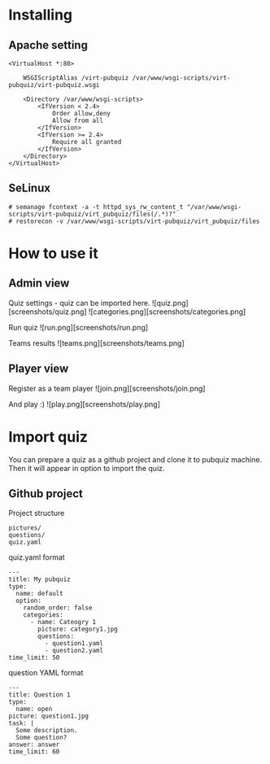 # Installing
## Apache setting
```
<VirtualHost *:80>

    WSGIScriptAlias /virt-pubquiz /var/www/wsgi-scripts/virt-pubquiz/virt-pubquiz.wsgi

    <Directory /var/www/wsgi-scripts>
        <IfVersion < 2.4>
            Order allow,deny
            Allow from all
        </IfVersion>
        <IfVersion >= 2.4>
            Require all granted
        </IfVersion>
    </Directory>
</VirtualHost>
```

## SeLinux
```
# semanage fcontext -a -t httpd_sys_rw_content_t "/var/www/wsgi-scripts/virt-pubquiz/virt_pubquiz/files(/.*)?"
# restorecon -v /var/www/wsgi-scripts/virt-pubquiz/virt_pubquiz/files
```

# How to use it
## Admin view
Quiz settings - quiz can be imported here.
![quiz.png][screenshots/quiz.png]
![categories.png][screenshots/categories.png]

Run quiz
![run.png][screenshots/run.png]

Teams results
![teams.png][screenshots/teams.png]

## Player view
Register as a team player
![join.png][screenshots/join.png]

And play :)
![play.png][screenshots/play.png]

# Import quiz
You can prepare a quiz as a github project and clone it to pubquiz machine. Then it will appear in option to import the quiz.
## Github project 
Project structure
```
pictures/
questions/
quiz.yaml
```

quiz.yaml format
```
---
title: My pubquiz
type:
  name: default
  option:
    random_order: false
    categories:
      - name: Cateogry 1
        picture: category1.jpg
        questions:
          - question1.yaml
          - question2.yaml
time_limit: 50
```

question YAML format
```
---
title: Question 1
type:
  name: open
picture: question1.jpg
task: |
  Some description.
  Some question?
answer: answer
time_limit: 60
```

